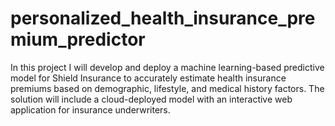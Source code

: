 # personalized_health_insurance_premium_predictor
In this project I will develop and deploy a machine learning-based predictive model for Shield Insurance to accurately estimate health insurance premiums based on demographic, lifestyle, and medical history factors. The solution will include a cloud-deployed model with an interactive web application for insurance underwriters.
